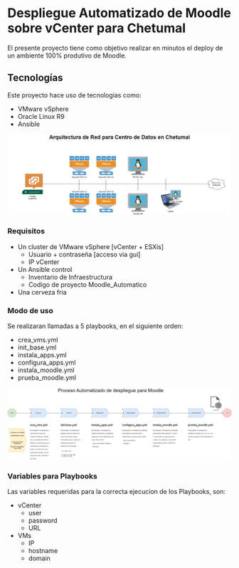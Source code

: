 # Despliegue Automatizado de Moodle sobre vCenter para Chetumal
El presente proyecto tiene como objetivo realizar en minutos el deploy de un ambiente 100% produtivo de Moodle.

## Tecnologías
Este proyecto hace uso de tecnologias como:
- VMware vSphere
- Oracle Linux R9
- Ansible

![](https://github.com/TICSSMX/Moodle-Automatico/blob/chetumal/Auto_moodle_topologia_de_red.jpg)

### Requisitos
- Un cluster de VMware vSphere [vCenter + ESXis]
    - Usuario + contraseña [acceso via gui]
    - IP vCenter
- Un Ansible control
    - Inventario de Infraestructura
    - Codigo de proyecto Moodle_Automatico
- Una cerveza fria
### Modo de uso
Se realizaran llamadas a 5 playbooks, en el siguiente orden:
- crea_vms.yml
- init_base.yml
- instala_apps.yml
- configura_apps.yml
- instala_moodle.yml
- prueba_moodle.yml

![](https://github.com/TICSSMX/Moodle-Automatico/blob/chetumal/Auto_moodle_proceso.jpg)

### Variables para Playbooks
Las variables requeridas para la correcta ejecucion de los Playbooks, son:
- vCenter
   - user
   - password
   - URL
- VMs
   - IP
   - hostname
   - domain

